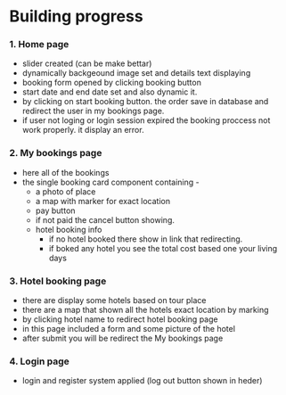 # Building progress

### 1. Home page
- slider created (can be make bettar)
- dynamically backgeound image set and details text displaying
- booking form opened by clicking booking button
- start date and end date set and also dynamic it.
- by clicking on start booking button. the order save in database and redirect the user in my bookings page.
- if user not loging or login session expired the booking proccess not work properly. it display an error.

### 2. My bookings page
- here all of the bookings
- the single booking card component containing -
  - a photo of place
  - a map with marker for exact location
  - pay button
  - if not paid the cancel button showing.
  - hotel booking info
    - if no hotel booked there show in link that redirecting.
    - if boked any hotel you see the total cost based one your living days
    
### 3. Hotel booking page
- there are display some hotels based on tour place
- there are a map that shown all the hotels exact location by marking
- by clicking hotel name to redirect hotel booking page
- in this page included a form and some picture of the hotel
- after submit you will be redirect the My bookings page

### 4. Login page
- login and register system applied (log out button shown in heder)